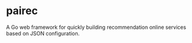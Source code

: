# pairec
A Go web framework for quickly building recommendation online services based on JSON configuration.

